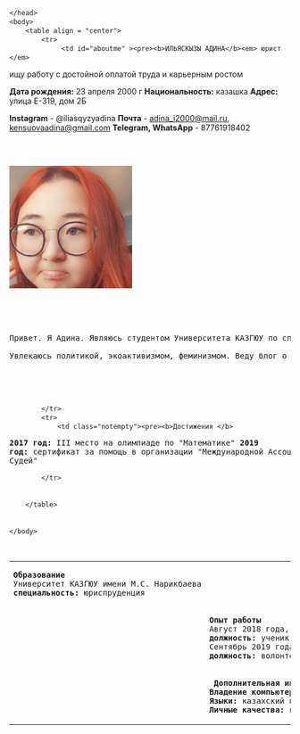 <!DOCTYPE html>
<html>
	<head>
		<meta charset=“UTF-8">
		<title> Резюме </title>
		<meta name="viwport" content="width=device-widht, initial-scale=1">
		<link rel="stylesheet" href="https://stackpath.bootstrapcdn.com/bootstrap/4.3.1/css/bootstrap.min.css" integrity="sha384-ggOyR0iXCbMQv3Xipma34MD+dH/1fQ784/j6cY/iJTQUOhcWr7x9JvoRxT2MZw1T" crossorigin="anonymous">
<script src="https://stackpath.bootstrapcdn.com/bootstrap/4.3.1/js/bootstrap.min.js" integrity="sha384-JjSmVgyd0p3pXB1rRibZUAYoIIy6OrQ6VrjIEaFf/nJGzIxFDsf4x0xIM+B07jRM" crossorigin="anonymous"></script> 
		<link href = "style.css" rel = "stylesheet" type = "text/css">
		<link rel="stylesheet" href="table.css">
		
	</head>
	<body>
		<table align = "center"> 
			<tr> 
				 <td id="aboutme" ><pre><b>ИЛЬЯСКЫЗЫ АДИНА</b><em> юрист </em>
ищу работу с достойной оплатой труда и карьерным ростом

<b>Дата рождения:</b> 23 апреля 2000 г
<b>Национальность:</b> казашка
<b>Адрес:</b> улица Е-319, дом 2Б

<b>Instagram</b> - @iliasqyzyadina
<b>Почта</b> - adina_i2000@mail.ru, kensuovaadina@gmail.com
<b>Telegram, WhatsApp</b> - 87761918402
<pre></td>
<td> <p><img src="img/3.jpg" width="220" height="220" alt="Я"></p></td>
		</table>

<div id="iam">
Привет. Я Адина. Являюсь студентом Университета КАЗГЮУ по специальности юриспруденция.<br>
Увлекаюсь политикой, экоактивизмом, феминизмом. Веду блог о моих интересах в Instagram.</div>


			<table id="other" cellspacing="20" align = "center"> 

<tr> 
				<td class="notempty"><pre><b>Образование</b>
Университет КАЗГЮУ имени М.С. Нарикбаева
<b>специальность:</b> юриспруденция</pre></td>
<td class="empty"></td>
			</tr>
			<tr> 
<td class="empty1"></td>
				<td class="notempty"><pre><b>Опыт работы</b>
Август 2018 года, салон красоты "Мирэль"
<b>должность:</b> ученик парикмахер
Сентябрь 2019 года, отель "Hilton"
<b>должность:</b> волонтер</pre></td>

			</tr>
			<tr> 
				<td class="notempty"><pre><b>Достижения </b>
<b>2017 год:</b> III место на олимпиаде по "Математике"
<b>2019 год:</b> сертификат за помощь в организации "Международной Ассоциаций Судей"</pre></td>
<td class="empty"></td>
			</tr>
			<tr> 
<td class="empty1"></td>
				<td class="notempty"><pre><b> Дополнительная информация </b>
<b>Владение компьютером:</b> на уровне уверенного пользователя, знание базы python, html
<b>Языки:</b> казахский и русский сободно, английский начальный, разговорный
<b>Личные качества:</b> критическое мышление, внимательность к деталям, ответственная</pre></td>

			</tr>


		</table>


	</body>



</html>

